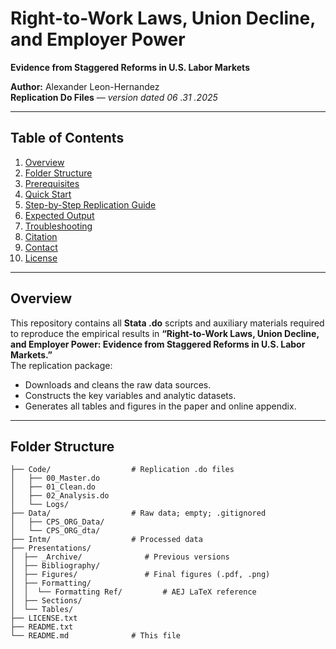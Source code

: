 # Right-to-Work Laws, Union Decline, and Employer Power  
**Evidence from Staggered Reforms in U.S. Labor Markets**  

**Author:** Alexander Leon-Hernandez  
**Replication Do Files** — *version dated 06 .31 .2025*  

---

## Table of Contents
1. [Overview](#overview)  
2. [Folder Structure](#folder-structure)  
3. [Prerequisites](#prerequisites)  
4. [Quick Start](#quick-start)  
5. [Step-by-Step Replication Guide](#step-by-step-replication-guide)  
6. [Expected Output](#expected-output)  
7. [Troubleshooting](#troubleshooting)  
8. [Citation](#citation)  
9. [Contact](#contact)  
10. [License](#license)  

---

## Overview
This repository contains all **Stata .do** scripts and auxiliary materials required to reproduce the empirical results in **“Right-to-Work Laws, Union Decline, and Employer Power: Evidence from Staggered Reforms in U.S. Labor Markets.”**  
The replication package:

* Downloads and cleans the raw data sources.  
* Constructs the key variables and analytic datasets.  
* Generates all tables and figures in the paper and online appendix.  

---

## Folder Structure
```
├── Code/                  # Replication .do files
│   ├── 00_Master.do
│   ├── 01_Clean.do
│   ├── 02_Analysis.do
│   └── Logs/
├── Data/                  # Raw data; empty; .gitignored
│   ├── CPS_ORG_Data/
│   └── CPS_ORG_dta/
├── Intm/                  # Processed data
├── Presentations/
│  ├── _Archive/              # Previous versions
│  ├── Bibliography/
│  ├── Figures/               # Final figures (.pdf, .png)
│  ├── Formatting/
│  │  └── Formatting Ref/         # AEJ LaTeX reference
│  ├── Sections/
│  └── Tables/
├── LICENSE.txt
├── README.txt
└── README.md              # This file
```


